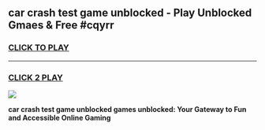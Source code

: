 
## car crash test game unblocked - Play Unblocked Gmaes & Free #cqyrr
<h3>
<a href="https://premium.freeplayer.one?title=car_crash_test_game_unblocked&ref=03M">CLICK TO PLAY</a></h3>
<hr>

<h3>
<a href="https://premium.freeplayer.one?title=car_crash_test_game_unblocked&ref=03M">CLICK 2 PLAY</a>
  
</h3>

<a href="https://premium.freeplayer.one?title=car_crash_test_game_unblocked&ref=03M"><img src="https://clearcache.store/games.png"></a>


**car crash test game unblocked games unblocked: Your Gateway to Fun and Accessible Online Gaming**
